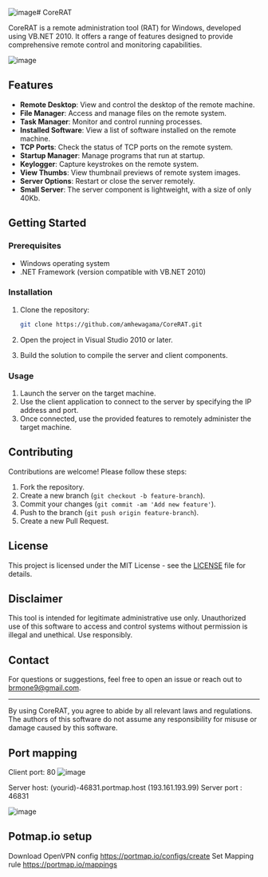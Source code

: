 ![image](https://github.com/amhewagama/CoreRAT/assets/69456605/99610207-1ff2-473c-961a-e9d62c9a0f72)# CoreRAT

CoreRAT is a remote administration tool (RAT) for Windows, developed using VB.NET 2010. It offers a range of features designed to provide comprehensive remote control and monitoring capabilities.

![image](https://github.com/amhewagama/CoreRAT/assets/69456605/1a936633-0e24-4f33-afa6-d4435f024287)

## Features

- **Remote Desktop**: View and control the desktop of the remote machine.
- **File Manager**: Access and manage files on the remote system.
- **Task Manager**: Monitor and control running processes.
- **Installed Software**: View a list of software installed on the remote machine.
- **TCP Ports**: Check the status of TCP ports on the remote system.
- **Startup Manager**: Manage programs that run at startup.
- **Keylogger**: Capture keystrokes on the remote system.
- **View Thumbs**: View thumbnail previews of remote system images.
- **Server Options**: Restart or close the server remotely.
- **Small Server**: The server component is lightweight, with a size of only 40Kb.

## Getting Started

### Prerequisites

- Windows operating system
- .NET Framework (version compatible with VB.NET 2010)

### Installation

1. Clone the repository:
    ```sh
    git clone https://github.com/amhewagama/CoreRAT.git
    ```

2. Open the project in Visual Studio 2010 or later.

3. Build the solution to compile the server and client components.

### Usage

1. Launch the server on the target machine.
2. Use the client application to connect to the server by specifying the IP address and port.
3. Once connected, use the provided features to remotely administer the target machine.

## Contributing

Contributions are welcome! Please follow these steps:

1. Fork the repository.
2. Create a new branch (`git checkout -b feature-branch`).
3. Commit your changes (`git commit -am 'Add new feature'`).
4. Push to the branch (`git push origin feature-branch`).
5. Create a new Pull Request.

## License

This project is licensed under the MIT License - see the [LICENSE](LICENSE) file for details.

## Disclaimer

This tool is intended for legitimate administrative use only. Unauthorized use of this software to access and control systems without permission is illegal and unethical. Use responsibly.

## Contact

For questions or suggestions, feel free to open an issue or reach out to brmone9@gmail.com.

---

By using CoreRAT, you agree to abide by all relevant laws and regulations. The authors of this software do not assume any responsibility for misuse or damage caused by this software.

## Port mapping

Client port: 80
![image](https://github.com/amhewagama/CoreRAT/assets/69456605/ab52d83e-1ca0-426f-9b16-29e8ec39c3f6)

Server host: (yourid)-46831.portmap.host (193.161.193.99)
Server port : 46831

![image](https://github.com/amhewagama/CoreRAT/assets/69456605/58c4294a-b449-4600-82f8-3d466cba5a6a)


## Potmap.io setup
Download OpenVPN config
https://portmap.io/configs/create
Set Mapping rule
https://portmap.io/mappings
